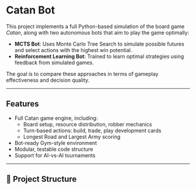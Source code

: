 # Catan Bot

This project implements a full Python-based simulation of the board game *Catan*, along with two autonomous bots that aim to play the game optimally:

- **MCTS Bot**: Uses Monte Carlo Tree Search to simulate possible futures and select actions with the highest win potential.
- **Reinforcement Learning Bot**: Trained to learn optimal strategies using feedback from simulated games.

The goal is to compare these approaches in terms of gameplay effectiveness and decision quality.

---

## Features

- Full Catan game engine, including:
  - Board setup, resource distribution, robber mechanics
  - Turn-based actions: build, trade, play development cards
  - Longest Road and Largest Army scoring
- Bot-ready Gym-style environment
- Modular, testable code structure
- Support for AI-vs-AI tournaments

---

## 📁 Project Structure

